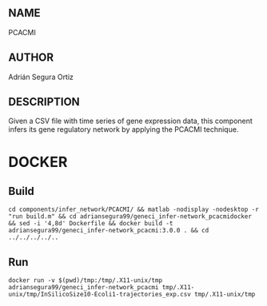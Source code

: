 ## NAME

PCACMI

## AUTHOR

Adrián Segura Ortiz

## DESCRIPTION

Given a CSV file with time series of gene expression data, this component infers its gene regulatory network by applying the PCACMI technique.

# DOCKER

## Build

```
cd components/infer_network/PCACMI/ && matlab -nodisplay -nodesktop -r "run build.m" && cd adriansegura99/geneci_infer-network_pcacmidocker && sed -i '4,8d' Dockerfile && docker build -t adriansegura99/geneci_infer-network_pcacmi:3.0.0 . && cd ../../../../..
```

## Run

```
docker run -v $(pwd)/tmp:/tmp/.X11-unix/tmp adriansegura99/geneci_infer-network_pcacmi tmp/.X11-unix/tmp/InSilicoSize10-Ecoli1-trajectories_exp.csv tmp/.X11-unix/tmp
```

